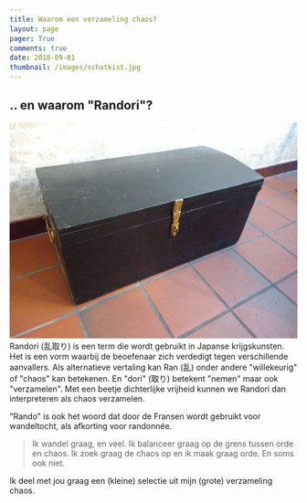 ```yaml
---
title: Waarom een verzameling chaos?
layout: page
pager: True
comments: true
date: 2018-09-01
thumbnail: /images/schatkist.jpg
---
```


## .. en waarom "Randori"?

![Aikido](/images/schatkist.jpg "Een verzameling chaos, zoals een schatkist op een zolderkamer.")
Randori (乱取り) is een term die wordt gebruikt in Japanse krijgskunsten. Het is een vorm waarbij de beoefenaar zich verdedigt tegen verschillende aanvallers. Als alternatieve vertaling kan Ran (乱) onder andere "willekeurig" of "chaos" kan betekenen. En "dori" (取り) betekent "nemen" maar ook "verzamelen". Met een beetje dichterlijke vrijheid kunnen we Randori dan interpreteren als chaos verzamelen.

"Rando" is ook het woord dat door de Fransen wordt gebruikt voor wandeltocht, als afkorting voor randonnée.

> Ik wandel graag, en veel. Ik balanceer graag op de grens tussen orde en chaos. Ik zoek graag de chaos op en ik maak graag orde. En soms ook niet.

Ik deel met jou graag een (kleine) selectie uit mijn (grote) verzameling chaos.
